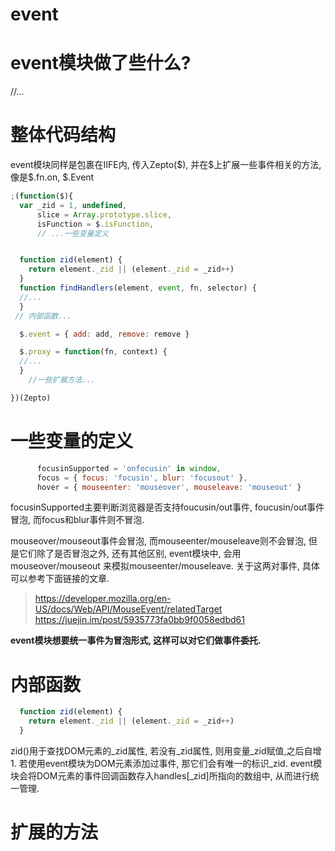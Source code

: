 # event

# event模块做了些什么?

//...
# 整体代码结构

event模块同样是包裹在IIFE内, 传入Zepto(\$), 并在\$上扩展一些事件相关的方法, 像是\$.fn.on, \$.Event
```JavaScript
;(function($){
  var _zid = 1, undefined,
      slice = Array.prototype.slice,
      isFunction = $.isFunction,
      // ...一些变量定义


  function zid(element) {
    return element._zid || (element._zid = _zid++)
  }
  function findHandlers(element, event, fn, selector) {
  //...
  }
 // 内部函数... 

  $.event = { add: add, remove: remove }

  $.proxy = function(fn, context) {
  //...
  }
    //一些扩展方法...

})(Zepto)
```

# 一些变量的定义
```JavaScript
      focusinSupported = 'onfocusin' in window,
      focus = { focus: 'focusin', blur: 'focusout' },
      hover = { mouseenter: 'mouseover', mouseleave: 'mouseout' }
```

focusinSupported主要判断浏览器是否支持foucusin/out事件, foucusin/out事件冒泡, 而focus和blur事件则不冒泡.

mouseover/mouseout事件会冒泡, 而mouseenter/mouseleave则不会冒泡, 但是它们除了是否冒泡之外, 还有其他区别, event模块中, 会用mouseover/mouseout 来模拟mouseenter/mouseleave. 关于这两对事件, 具体可以参考下面链接的文章.

> https://developer.mozilla.org/en-US/docs/Web/API/MouseEvent/relatedTarget
> https://juejin.im/post/5935773fa0bb9f0058edbd61

**event模块想要统一事件为冒泡形式, 这样可以对它们做事件委托.**


# 内部函数
```JavaScript
  function zid(element) {
    return element._zid || (element._zid = _zid++)
  }
```
zid()用于查找DOM元素的_zid属性, 若没有_zid属性, 则用变量_zid赋值,之后自增1. 若使用event模块为DOM元素添加过事件, 那它们会有唯一的标识_zid. event模块会将DOM元素的事件回调函数存入handles[_zid]所指向的数组中, 从而进行统一管理.

# 扩展的方法